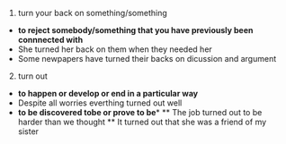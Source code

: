 1. turn your back on something/something
  * **to reject somebody/something that you have previously been connnected with**
  * She turned her back on them when they needed her
  * Some newpapers have turned their backs on dicussion and argument
2. turn out 
  * **to happen or develop or end in a particular way**
  * Despite all worries everthing turned out well
  * **to be discovered tobe or prove to be***
  ** The job turned out to be harder than we thought
  ** It turned out that she was a friend of my sister
  
  
